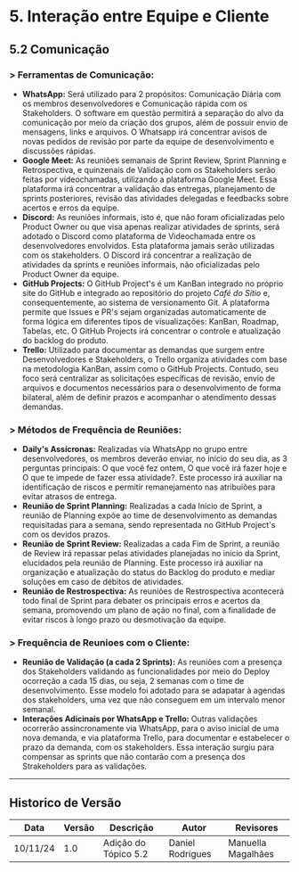 # 5. Interação entre Equipe e Cliente

## 5.2 Comunicação

### > Ferramentas de Comunicação:

- **WhatsApp:** Será utilizado para 2 propósitos: Comunicação Diária com os membros desenvolvedores e Comunicação rápida com os Stakeholders. O software em questão permitirá a separação do alvo da comunicação por meio da criação dos grupos, além de possuir envio de mensagens, links e arquivos. O Whatsapp irá concentrar avisos de novas pedidos de revisão por parte da equipe de desenvolvimento e discussões rápidas. 
- **Google Meet:** As reuniões semanais de Sprint Review, Sprint Planning e Retrospectiva, e quinzenais de Validação com os Stakeholders serão feitas por vídeochamadas, utilizando a plataforma Google Meet. Essa plataforma irá concentrar a validação das entregas, planejamento de sprints posteriores, revisão das atividades delegadas e feedbacks sobre acertos e erros da equipe. 
- **Discord:** As reuniões informais, isto é, que não foram oficializadas pelo Product Owner ou que visa apenas realizar atividades de sprints, será adotado o Discord como plataforma de Videochamada entre os desenvolvedores envolvidos. Esta plataforma jamais serão utilizadas com os stakeholders. O Discord irá concentrar a realização de atividades da sprints e reuniões informais, não oficializadas pelo Product Owner da equipe.
- **GitHub Projects:** O GitHub Project's é um KanBan integrado no próprio site do GitHub e integrado ao repositório do projeto _Café do Sítio_ e, consequentemente, ao sistema de versionamento Git. A plataforma permite que Issues e PR's sejam organizadas automaticamente de forma lógica em diferentes tipos de visualizações: KanBan, Roadmap, Tabelas, etc. O GitHub Projects irá concentrar o controle e atualização do backlog do produto.
- **Trello:** Utilizado para documentar as demandas que surgem entre Desenvolvedores e Stakeholders, o Trello organiza atividades com base na metodologia KanBan, assim como o GitHub Projects. Contudo, seu foco será centralizar as solicitações específicas de revisão, envio de arquivos e documentos necessários para o desenvolvimento de forma bilateral, além de definir prazos e acompanhar o atendimento dessas demandas.

### > Métodos de Frequência de Reuniões:

- **Daily's Assícronas:** Realizadas via WhatsApp no grupo entre desenvolvedores, os membros deverão enviar, no início do seu dia, as 3 perguntas principais: O que você fez ontem, O que você irá fazer hoje e O que te impede de fazer essa atividade?. Este processo irá auxiliar na identificação de riscos e permitir remanejamento nas atribuiões para evitar atrasos de entrega.
- **Reunião de Sprint Planning:** Realizadas a cada Início de Sprint, a reunião de Planning expõe ao time de desenvolvimento as demandas requisitadas para a semana, sendo representada no GitHub Project's com os devidos prazos.
- **Reunião de Sprint Review:** Realizadas a cada Fim de Sprint, a reunião de Review irá repassar pelas atividades planejadas no início da Sprint, elucidados pela reunião de Planning. Este processo irá auxiliar na organização e atualização do status do Backlog do produto e mediar soluções em caso de débitos de atividades.
- **Reunião de Restrospectiva:** As reuniões de Restrospectiva acontecerá todo final de Sprint para debater os principais erros e acertos da semana, promovendo um plano de ação no final, com a finalidade de evitar riscos à longo prazo ou desmotivação da equipe.

### > Frequência de Reunioes com o Cliente:

- **Reunião de Validação (a cada 2 Sprints):** As reuniões com a presença dos Stakeholders validando as funcionalidades por meio do Deploy ocorreção a cada 15 dias, ou seja, 2 semanas com o time de desenvolvimento. Esse modelo foi adotado para se adapatar à agendas dos stakeholders, uma vez que não conseguem em um intervalo menor semanal. 
- **Interações Adicinais por WhatsApp e Trello:**  Outras validações ocorrerão assincronamente via WhatsApp, para o aviso inicial de uma nova demanda, e via plataforma Trello, para documentar e estabelecer o prazo da demanda, com os stakeholders. Essa interação surgiu para compensar as sprints que não contarão com a presença dos Strakeholders para as validações.

---
## Historico de Versão
Data     | Versão | Descrição | Autor | Revisores 
-------- | ------ | --------- | ----- | ---------
10/11/24 | 1.0 | Adição do Tópico 5.2 | Daniel Rodrigues | Manuella Magalhães